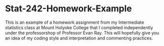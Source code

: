 # Stat-242-Homework-Example

This is an example of a homework assignment from my Intermediate statistics class at Mount Holyoke College that I completed independently under the professorshop of Professor Evan Ray. This will hopefully give you an idea of my coding style and interpretation and commenting practices. 


